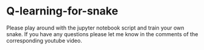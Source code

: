 # Q-learning-for-snake

Please play around with the jupyter notebook script and train your own snake. If you have any questions please let me know in the comments of the corresponding youtube video.
